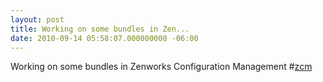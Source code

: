 ```yaml
---
layout: post
title: Working on some bundles in Zen...
date: 2010-09-14 05:58:07.000000000 -06:00
---
```

Working on some bundles in Zenworks Configuration Management #<a href="http://search.twitter.com/search?q=%23zcm" class="aktt_hashtag">zcm</a>

